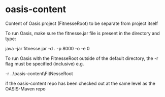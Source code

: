 # oasis-content
Content of Oasis project (FitnesseRoot) to be separate from project itself

To run Oasis, make sure the fitnesse.jar file is present in the directory and type:

java -jar fitnesse.jar -d . -p 8000 -o -e 0

To run Oasis with the FitnesseRoot outside of the default directory, the -r <path to FitnesseRoot> flag must be specified (inclusive) e.g.

-r ..\oasis-content\FitNesseRoot

if the oasis-content repo has been checked out at the same level as the OASIS-Maven repo
